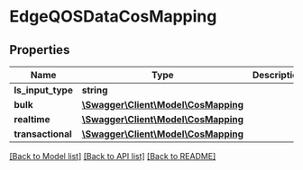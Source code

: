 # EdgeQOSDataCosMapping

## Properties
Name | Type | Description | Notes
------------ | ------------- | ------------- | -------------
**ls_input_type** | **string** |  | [optional] 
**bulk** | [**\Swagger\Client\Model\CosMapping**](CosMapping.md) |  | [optional] 
**realtime** | [**\Swagger\Client\Model\CosMapping**](CosMapping.md) |  | [optional] 
**transactional** | [**\Swagger\Client\Model\CosMapping**](CosMapping.md) |  | [optional] 

[[Back to Model list]](../README.md#documentation-for-models) [[Back to API list]](../README.md#documentation-for-api-endpoints) [[Back to README]](../README.md)


